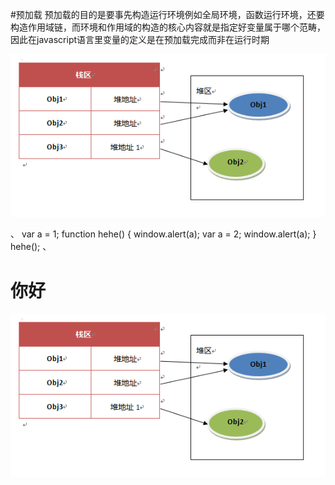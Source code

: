 #预加载
预加载的目的是要事先构造运行环境例如全局环境，函数运行环境，还要构造作用域链，而环境和作用域的构造的核心内容就是指定好变量属于哪个范畴，因此在javascript语言里变量的定义是在预加载完成而非在运行时期

![Alt text](img/111.png)

、
var a = 1;
function hehe() {
    window.alert(a);
    var a = 2;
    window.alert(a);
}
hehe();
、

<h1>你好</h1>
<img src="img/111.png"/>
